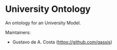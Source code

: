 # University Ontology

An ontology for an University Model.

Maintainers:
- Gustavo de A. Costa (https://github.com/gassis)
